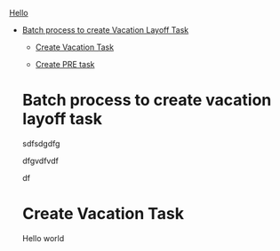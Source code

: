 [Hello](Hello-world)   

- [Batch process to create Vacation Layoff Task](#batch-process-to-create-vacation-layoff-task)

  - [Create Vacation Task](#create-vacation-task)

  - [Create PRE task](#create-pre-task)

  # Batch process to create vacation layoff task

  sdfsdgdfg

  dfgvdfvdf

  df

  # Create Vacation Task
   Hello world
